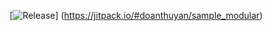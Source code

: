 [![Release](https://jitpack.io/v/doanthuyan/sample_modular.svg)]
(https://jitpack.io/#doanthuyan/sample_modular)
